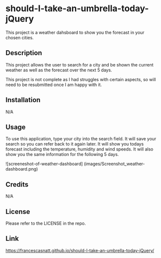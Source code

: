 # should-I-take-an-umbrella-today-jQuery
<!-- This project is a daily schedule keeper to keep track of meetings. -->
This project is a weather dahsboard to show you the forecast in your chosen cities.

## Description

<!-- This project allows the user to input important appointments and return to the page at a later date to review them. It tells the user the date at the top and indicates whether a given time block is past, present or future.

A key hurdle in creating this project was understanding how to target the necessary text area when a particular 'save' button was clicked. -->

This project allows the user to search for a city and be shown the current weather as well as the forecast over the next 5 days.

This project is not complete as I had struggles with certain aspects, so will need to be resubmitted once I am happy with it.

## Installation

N/A

## Usage
To use this application, type your city into the search field. It will save your search so you can refer back to it again later. It will show you todays forecast including the temperature, humidity and wind speeds. It will also show you the same information for the following 5 days.

![screeneshot-of-weather-dashboard] (images/Screenshot_weather-dashboard.png)

## Credits

N/A

## License

Please refer to the LICENSE in the repo.

## Link

https://francescasnatt.github.io/should-I-take-an-umbrella-today-jQuery/